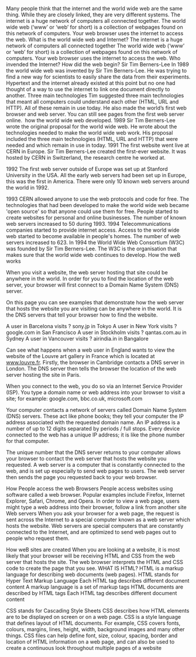 Many people think that the internet and the world wide web are the same thing. While they are closely linked, they are very different systems.
The internet is a huge network of computers all connected together. The world wide web (‘www’ or ‘web’ for short) is a collection of webpages found on this network of computers. Your web browser uses the internet to access the web.
What is the world wide web and Internet?
The internet is a huge network of computers all connected together
The world wide web (‘www’ or ‘web’ for short) is a collection of webpages found on this network of computers. Your web browser uses the internet to access the web.
Who invended the Internet?
How did the web begin?
Sir Tim Berners-Lee
In 1989 the world wide web was invented by Sir Tim Berners-Lee. He was trying to find a new way for scientists to easily share the data from their experiments.
Hypertext and the internet already existed at this point but no one had thought of a way to use the internet to link one document directly to another.
Three main technologies
Tim suggested three main technologies that meant all computers could understand each other (HTML, URL and HTTP). All of these remain in use today.
He also made the world’s first web browser and web server. You can still see pages from the first web server online.
 how the world wide web developed. 
1989
Sir Tim Berners-Lee wrote the original proposal for the world wide web.
He wrote about the technologies needed to make the world wide web work.
His proposal included the three main technologies (HTML, URL and HTTP) that were needed and which remain in use in today.
1991
The first website went live at CERN in Europe.
Sir Tim Berners-Lee created the first-ever website. It was hosted by CERN in Switzerland, the research centre he worked at.

1992
The first web server outside of Europe was set up at Stanford University in the USA.
All the early web servers had been set up in Europe, this was the first in America. There were only 10 known web servers around the world in 1992.

1993
CERN allowed anyone to use the web protocols and code for free.
The technologies that had been developed to make the world wide web became 'open source' so that anyone could use them for free.
People started to create websites for personal and online businesses. The number of known web servers increased to 50 during 1993.
1994
Telecommunications companies started to provide internet access.
Access to the world wide web started to become available in people's homes. The number of web servers increased to 623.
In 1994 the World Wide Web Consortium (W3C) was founded by Sir Tim Berners-Lee. The W3C is the organisation that makes sure that the world wide web continues to develop.
How the weB works

When you visit a website, the web server hosting that site could be anywhere in the world. In order for you to find the location of the web server, your browser will first connect to a Domain Name System (DNS) server.

On this page you can see examples that demonstrate how the web server that hosts the website you are visiting can be anywhere in the world. It is the DNS servers that tell your browser how to find the website.

A user in Barcelona visits  ? sony.jp in Tokyo
A user in New York visits  ? google.com in San Francisco
A user in Stockholm visits  ? qantas.com.au in Sydney
A user in Vancouver visits  ? airindia.in in Bangalore

Can see what happens when a web user in England wants to view the website of the Louvre art gallery in France which is located at www.louvre.fr. Firstly, the browser in Cambridge contacts a DNS server in London. The DNS server then tells the browser the location of the web server hosting the site in Paris.

When you connect to the web, you do so via an Internet Service Provider (ISP). You type a domain name or web address into your browser to visit a site;  for example: google.com, bbc.co.uk, microsoft.com

Your computer contacts a network of servers called Domain Name System (DNS) servers. These act like phone books; they tell your computer the IP address associated with the requested domain name. An IP address is a number of up to 12 digits separated by periods / full stops. Every device connected to the web has a unique IP address; it is like the phone number for that computer.

The unique number that the DNS server returns to your computer allows your browser to contact the web server that hosts the website you requested. A web server is a computer that is constantly connected to the web, and is set up especially to send web pages to users.
The web server then sends the page you requested back to your web browser.

How People access the web
Browsers
People access websites using software called a web browser. Popular examples include Firefox, Internet Explorer, Safari, Chrome, and Opera.
In order to view a web page, users might type a web address into their browser, follow a link from another site
Web servers
When you ask your browser for a web page, the request is sent across the Internet to a special computer known as a web server which hosts the website.
Web servers are special computers that are constantly connected to the Internet, and are optimized to send web pages out to people who request them.

How weB sites are created
When you are looking at a website, it is most likely that your browser will be receiving HTML and CSS from the web server that hosts the site. The web browser interprets the HTML and CSS code to create the page that you see. 
WHAT IS HTML?
HTML is a markup language for describing web documents (web pages).
HTML stands for Hyper Text Markup Language Each HTML tag describes different document content
A markup language is a set of markup tags
HTML documents are described by HTML tags
Each HTML tag describes different document content

CSS stands for Cascading Style Sheets
CSS describes how HTML elements are to be displayed on screen or on a web page.
CSS is a style language that defines layout of HTML documents. For example, CSS covers fonts, colours, margins, lines, height, width, background images and many other things.
CSS files can help define font, size, colour, spacing, border and location of HTML information on a web page, and can also be used to create a continuous look throughout multiple pages of a website



